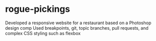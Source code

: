 # rogue-pickings
Developed a responsive website for a restaurant based on a Photoshop design comp
Used breakpoints, git, topic branches, pull requests, and complex CSS styling such as flexbox

